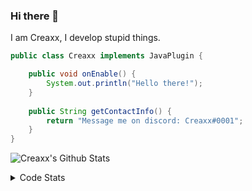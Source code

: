 ### Hi there 👋

I am Creaxx, I develop stupid things. 

```java
public class Creaxx implements JavaPlugin {

    public void onEnable() {
        System.out.println("Hello there!");
    }
    
    public String getContactInfo() {
        return "Message me on discord: Creaxx#0001";
    }
}
```

![Creaxx's Github Stats](https://github-readme-stats.vercel.app/api?username=CreaxxOG&show_icons=true&theme=dark&count_private=true)

<details>
  <summary>Code Stats</summary>

<!--START_SECTION:waka-->
![Code Time](http://img.shields.io/badge/Code%20Time-1%2C429%20hrs%2016%20mins-blue)

![Lines of code](https://img.shields.io/badge/From%20Hello%20World%20I%27ve%20Written-770.5%20thousand%20lines%20of%20code-blue)

**🐱 My GitHub Data** 

> 📦 104.4 kB Used in GitHub's Storage 
 > 
> 🏆 2,698 Contributions in the Year 2023
 > 
> 🚫 Not Opted to Hire
 > 
> 📜 4 Public Repositories 
 > 
> 🔑 3 Private Repositories 
 > 
**I'm a Night 🦉** 

```text
🌞 Morning                455 commits         ██░░░░░░░░░░░░░░░░░░░░░░░   07.10 % 
🌆 Daytime                2660 commits        ██████████░░░░░░░░░░░░░░░   41.51 % 
🌃 Evening                3148 commits        ████████████░░░░░░░░░░░░░   49.13 % 
🌙 Night                  145 commits         █░░░░░░░░░░░░░░░░░░░░░░░░   02.26 % 
```
📅 **I'm Most Productive on Saturday** 

```text
Monday                   801 commits         ███░░░░░░░░░░░░░░░░░░░░░░   12.50 % 
Tuesday                  900 commits         ████░░░░░░░░░░░░░░░░░░░░░   14.04 % 
Wednesday                940 commits         ████░░░░░░░░░░░░░░░░░░░░░   14.67 % 
Thursday                 1005 commits        ████░░░░░░░░░░░░░░░░░░░░░   15.68 % 
Friday                   620 commits         ██░░░░░░░░░░░░░░░░░░░░░░░   09.68 % 
Saturday                 1076 commits        ████░░░░░░░░░░░░░░░░░░░░░   16.79 % 
Sunday                   1066 commits        ████░░░░░░░░░░░░░░░░░░░░░   16.64 % 
```


📊 **This Week I Spent My Time On** 

```text
💬 Programming Languages: 
Java                     1 hr 54 mins        ██████████████░░░░░░░░░░░   56.46 % 
Kotlin                   1 hr 3 mins         ████████░░░░░░░░░░░░░░░░░   31.35 % 
XML                      24 mins             ███░░░░░░░░░░░░░░░░░░░░░░   12.12 % 
GitIgnore file           0 secs              ░░░░░░░░░░░░░░░░░░░░░░░░░   00.07 % 
IDEA_MODULE              0 secs              ░░░░░░░░░░░░░░░░░░░░░░░░░   00.00 % 

🔥 Editors: 
IntelliJ                 3 hrs 22 mins       █████████████████████████   100.00 % 
```

**I Mostly Code in Java** 

```text
Java                     60 repos            ███████████████████░░░░░░   75.95 % 
Kotlin                   10 repos            ███░░░░░░░░░░░░░░░░░░░░░░   12.66 % 
TypeScript               4 repos             █░░░░░░░░░░░░░░░░░░░░░░░░   05.06 % 
CSS                      2 repos             █░░░░░░░░░░░░░░░░░░░░░░░░   02.53 % 
EJS                      1 repo              ░░░░░░░░░░░░░░░░░░░░░░░░░   01.27 % 
```




 Last Updated on 08/08/2023 18:24:56 UTC
<!--END_SECTION:waka-->
</details>
